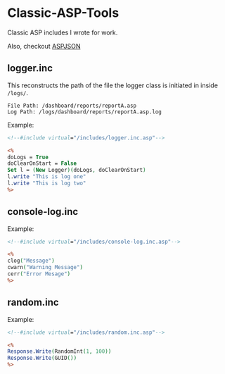 # Classic-ASP-Tools

Classic ASP includes I wrote for work.

Also, checkout [ASPJSON](https://github.com/gerritvankuipers/aspjson)


## logger.inc

This reconstructs the path of the file the logger class is initiated in inside `/logs/`.

```
File Path: /dashboard/reports/reportA.asp
Log Path: /logs/dashboard/reports/reportA.asp.log
```

Example:

```asp
<!--#include virtual="/includes/logger.inc.asp"-->

<%
doLogs = True
doClearOnStart = False
Set l = (New Logger)(doLogs, doClearOnStart)
l.write "This is log one"
l.write "This is log two"
%>
```

## console-log.inc

Example:

```asp
<!--#include virtual="/includes/console-log.inc.asp"-->

<%
clog("Message")
cwarn("Warning Message")
cerr("Error Mesage")
%>
```

## random.inc

Example:

```asp
<!--#include virtual="/includes/random.inc.asp"-->

<%
Response.Write(RandomInt(1, 100))
Response.Write(GUID())
%>
```
